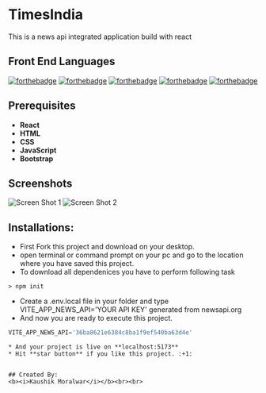 # TimesIndia
This is a news api integrated application build with react

## Front End Languages

[![forthebadge](https://img.shields.io/badge/USES-React-blue)](http://forthebadge.com)
[![forthebadge](https://img.shields.io/badge/USES-HTML-red)](http://forthebadge.com)
[![forthebadge](https://img.shields.io/badge/USES-CSS-orange)](http://forthebadge.com)
[![forthebadge](https://img.shields.io/badge/USES-JavaScript-green)](http://forthebadge.com)
[![forthebadge](https://img.shields.io/badge/USES-Bootstrap-blue)](http://forthebadge.com)

## Prerequisites
* **React**
* **HTML**
* **CSS**
* **JavaScript**
* **Bootstrap**


## Screenshots

![Screen Shot 1](/repository/timesindia2.png?raw=true "Image 1")
![Screen Shot 2](/repository/timesindia3.png?raw=true "Image 2")


## Installations:

* First Fork this project and download on your desktop.
* open terminal or command prompt on your pc and go to the location where you have saved this project.
* To download all dependenices you have to perform following task

```
> npm init
```
* Create a .env.local file in your folder and type VITE_APP_NEWS_API='YOUR API KEY' generated from newsapi.org
* And now you are ready to execute this project.
```jsx
VITE_APP_NEWS_API='36ba8621e6384c8ba1f9ef540ba63d4e'
```
```
* And your project is live on **localhost:5173**
* Hit **star button** if you like this project. :+1:


## Created By:
<b><i>Kaushik Moralwar</i></b><br><br>
